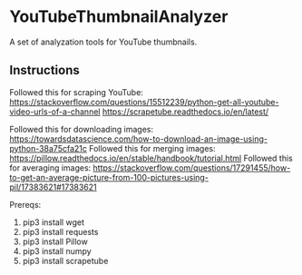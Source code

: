 # YouTubeThumbnailAnalyzer
A set of analyzation tools for YouTube thumbnails. 

## Instructions
Followed this for scraping YouTube: https://stackoverflow.com/questions/15512239/python-get-all-youtube-video-urls-of-a-channel
https://scrapetube.readthedocs.io/en/latest/

Followed this for downloading images: https://towardsdatascience.com/how-to-download-an-image-using-python-38a75cfa21c
Followed this for merging images: https://pillow.readthedocs.io/en/stable/handbook/tutorial.html 
Followed this for averaging images: https://stackoverflow.com/questions/17291455/how-to-get-an-average-picture-from-100-pictures-using-pil/17383621#17383621 

Prereqs:
1. pip3 install wget
2. pip3 install requests
3. pip3 install Pillow
4. pip3 install numpy
5. pip3 install scrapetube